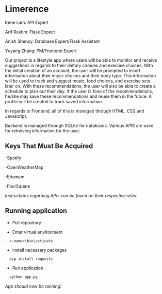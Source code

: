 # Limerence
Irene Lam: API Expert

Arif Roktim: Flask Expect

Anish Shenoy: Database Expert/Flask Assistant

Yuyang Zhang: PM/Frontend Expert

Our project is a lifestyle app where users will be able to monitor and receive suggestions in regards to their dietary choices and exercise choices. With the initial creation of an account, the user will be prompted to insert information about their music choices and their body type. This information will be used to track and suggest music, food choices, and exercise sets later on. With these recommendations, the user will also be able to create a schedule to plan out their day. If the user is fond of the recommendations, he/she may save these recommendations and reuse them in the future. A profile will be created to track saved information.

In regards to Frontend, all of this is managed through HTML, CSS and Javascript.

Backend is managed through SQLite for databases. Various APIS are used for retreiving information for the user. 

## Keys That Must Be Acquired

-Spotify

-OpenWeatherMap

-Edamam

-FourSquare

*Instructions regarding APIs can be found on their respective sites.*

## Running application
- Pull repository

- Enter virtual environment

```
. <.name>\bin\activate
```

- Install necessary packages

```python
  pip install requests
```

- Run application.
 
```python
  python app.py
```

*App should now be running!*


